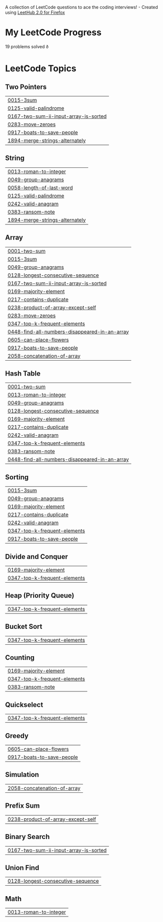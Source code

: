 A collection of LeetCode questions to ace the coding interviews! - Created using [LeetHub 2.0 for Firefox](https://github.com/maitreya2954/LeetHub-2.0-Firefox)

# My LeetCode Progress
<!-- PROBLEM_COUNT:START -->
19 problems solved ð
<!-- PROBLEM_COUNT:END -->

<!---LeetCode Topics Start-->
# LeetCode Topics
## Two Pointers
|  |
| ------- |
| [0015-3sum](https://github.com/williamtheodoruswijaya/competitive-programming/tree/master/0015-3sum) |
| [0125-valid-palindrome](https://github.com/williamtheodoruswijaya/competitive-programming/tree/master/0125-valid-palindrome) |
| [0167-two-sum-ii-input-array-is-sorted](https://github.com/williamtheodoruswijaya/competitive-programming/tree/master/0167-two-sum-ii-input-array-is-sorted) |
| [0283-move-zeroes](https://github.com/williamtheodoruswijaya/competitive-programming/tree/master/0283-move-zeroes) |
| [0917-boats-to-save-people](https://github.com/williamtheodoruswijaya/competitive-programming/tree/master/0917-boats-to-save-people) |
| [1894-merge-strings-alternately](https://github.com/williamtheodoruswijaya/competitive-programming/tree/master/1894-merge-strings-alternately) |
## String
|  |
| ------- |
| [0013-roman-to-integer](https://github.com/williamtheodoruswijaya/competitive-programming/tree/master/0013-roman-to-integer) |
| [0049-group-anagrams](https://github.com/williamtheodoruswijaya/competitive-programming/tree/master/0049-group-anagrams) |
| [0058-length-of-last-word](https://github.com/williamtheodoruswijaya/competitive-programming/tree/master/0058-length-of-last-word) |
| [0125-valid-palindrome](https://github.com/williamtheodoruswijaya/competitive-programming/tree/master/0125-valid-palindrome) |
| [0242-valid-anagram](https://github.com/williamtheodoruswijaya/competitive-programming/tree/master/0242-valid-anagram) |
| [0383-ransom-note](https://github.com/williamtheodoruswijaya/competitive-programming/tree/master/0383-ransom-note) |
| [1894-merge-strings-alternately](https://github.com/williamtheodoruswijaya/competitive-programming/tree/master/1894-merge-strings-alternately) |
## Array
|  |
| ------- |
| [0001-two-sum](https://github.com/williamtheodoruswijaya/competitive-programming/tree/master/0001-two-sum) |
| [0015-3sum](https://github.com/williamtheodoruswijaya/competitive-programming/tree/master/0015-3sum) |
| [0049-group-anagrams](https://github.com/williamtheodoruswijaya/competitive-programming/tree/master/0049-group-anagrams) |
| [0128-longest-consecutive-sequence](https://github.com/williamtheodoruswijaya/competitive-programming/tree/master/0128-longest-consecutive-sequence) |
| [0167-two-sum-ii-input-array-is-sorted](https://github.com/williamtheodoruswijaya/competitive-programming/tree/master/0167-two-sum-ii-input-array-is-sorted) |
| [0169-majority-element](https://github.com/williamtheodoruswijaya/competitive-programming/tree/master/0169-majority-element) |
| [0217-contains-duplicate](https://github.com/williamtheodoruswijaya/competitive-programming/tree/master/0217-contains-duplicate) |
| [0238-product-of-array-except-self](https://github.com/williamtheodoruswijaya/competitive-programming/tree/master/0238-product-of-array-except-self) |
| [0283-move-zeroes](https://github.com/williamtheodoruswijaya/competitive-programming/tree/master/0283-move-zeroes) |
| [0347-top-k-frequent-elements](https://github.com/williamtheodoruswijaya/competitive-programming/tree/master/0347-top-k-frequent-elements) |
| [0448-find-all-numbers-disappeared-in-an-array](https://github.com/williamtheodoruswijaya/competitive-programming/tree/master/0448-find-all-numbers-disappeared-in-an-array) |
| [0605-can-place-flowers](https://github.com/williamtheodoruswijaya/competitive-programming/tree/master/0605-can-place-flowers) |
| [0917-boats-to-save-people](https://github.com/williamtheodoruswijaya/competitive-programming/tree/master/0917-boats-to-save-people) |
| [2058-concatenation-of-array](https://github.com/williamtheodoruswijaya/competitive-programming/tree/master/2058-concatenation-of-array) |
## Hash Table
|  |
| ------- |
| [0001-two-sum](https://github.com/williamtheodoruswijaya/competitive-programming/tree/master/0001-two-sum) |
| [0013-roman-to-integer](https://github.com/williamtheodoruswijaya/competitive-programming/tree/master/0013-roman-to-integer) |
| [0049-group-anagrams](https://github.com/williamtheodoruswijaya/competitive-programming/tree/master/0049-group-anagrams) |
| [0128-longest-consecutive-sequence](https://github.com/williamtheodoruswijaya/competitive-programming/tree/master/0128-longest-consecutive-sequence) |
| [0169-majority-element](https://github.com/williamtheodoruswijaya/competitive-programming/tree/master/0169-majority-element) |
| [0217-contains-duplicate](https://github.com/williamtheodoruswijaya/competitive-programming/tree/master/0217-contains-duplicate) |
| [0242-valid-anagram](https://github.com/williamtheodoruswijaya/competitive-programming/tree/master/0242-valid-anagram) |
| [0347-top-k-frequent-elements](https://github.com/williamtheodoruswijaya/competitive-programming/tree/master/0347-top-k-frequent-elements) |
| [0383-ransom-note](https://github.com/williamtheodoruswijaya/competitive-programming/tree/master/0383-ransom-note) |
| [0448-find-all-numbers-disappeared-in-an-array](https://github.com/williamtheodoruswijaya/competitive-programming/tree/master/0448-find-all-numbers-disappeared-in-an-array) |
## Sorting
|  |
| ------- |
| [0015-3sum](https://github.com/williamtheodoruswijaya/competitive-programming/tree/master/0015-3sum) |
| [0049-group-anagrams](https://github.com/williamtheodoruswijaya/competitive-programming/tree/master/0049-group-anagrams) |
| [0169-majority-element](https://github.com/williamtheodoruswijaya/competitive-programming/tree/master/0169-majority-element) |
| [0217-contains-duplicate](https://github.com/williamtheodoruswijaya/competitive-programming/tree/master/0217-contains-duplicate) |
| [0242-valid-anagram](https://github.com/williamtheodoruswijaya/competitive-programming/tree/master/0242-valid-anagram) |
| [0347-top-k-frequent-elements](https://github.com/williamtheodoruswijaya/competitive-programming/tree/master/0347-top-k-frequent-elements) |
| [0917-boats-to-save-people](https://github.com/williamtheodoruswijaya/competitive-programming/tree/master/0917-boats-to-save-people) |
## Divide and Conquer
|  |
| ------- |
| [0169-majority-element](https://github.com/williamtheodoruswijaya/competitive-programming/tree/master/0169-majority-element) |
| [0347-top-k-frequent-elements](https://github.com/williamtheodoruswijaya/competitive-programming/tree/master/0347-top-k-frequent-elements) |
## Heap (Priority Queue)
|  |
| ------- |
| [0347-top-k-frequent-elements](https://github.com/williamtheodoruswijaya/competitive-programming/tree/master/0347-top-k-frequent-elements) |
## Bucket Sort
|  |
| ------- |
| [0347-top-k-frequent-elements](https://github.com/williamtheodoruswijaya/competitive-programming/tree/master/0347-top-k-frequent-elements) |
## Counting
|  |
| ------- |
| [0169-majority-element](https://github.com/williamtheodoruswijaya/competitive-programming/tree/master/0169-majority-element) |
| [0347-top-k-frequent-elements](https://github.com/williamtheodoruswijaya/competitive-programming/tree/master/0347-top-k-frequent-elements) |
| [0383-ransom-note](https://github.com/williamtheodoruswijaya/competitive-programming/tree/master/0383-ransom-note) |
## Quickselect
|  |
| ------- |
| [0347-top-k-frequent-elements](https://github.com/williamtheodoruswijaya/competitive-programming/tree/master/0347-top-k-frequent-elements) |
## Greedy
|  |
| ------- |
| [0605-can-place-flowers](https://github.com/williamtheodoruswijaya/competitive-programming/tree/master/0605-can-place-flowers) |
| [0917-boats-to-save-people](https://github.com/williamtheodoruswijaya/competitive-programming/tree/master/0917-boats-to-save-people) |
## Simulation
|  |
| ------- |
| [2058-concatenation-of-array](https://github.com/williamtheodoruswijaya/competitive-programming/tree/master/2058-concatenation-of-array) |
## Prefix Sum
|  |
| ------- |
| [0238-product-of-array-except-self](https://github.com/williamtheodoruswijaya/competitive-programming/tree/master/0238-product-of-array-except-self) |
## Binary Search
|  |
| ------- |
| [0167-two-sum-ii-input-array-is-sorted](https://github.com/williamtheodoruswijaya/competitive-programming/tree/master/0167-two-sum-ii-input-array-is-sorted) |
## Union Find
|  |
| ------- |
| [0128-longest-consecutive-sequence](https://github.com/williamtheodoruswijaya/competitive-programming/tree/master/0128-longest-consecutive-sequence) |
## Math
|  |
| ------- |
| [0013-roman-to-integer](https://github.com/williamtheodoruswijaya/competitive-programming/tree/master/0013-roman-to-integer) |
<!---LeetCode Topics End-->
